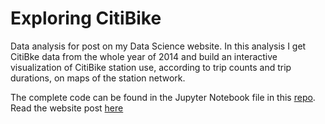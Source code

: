 # Exploring CitiBike

Data analysis for post on my Data Science website. In this analysis I get CitiBke data from
the whole year of 2014 and build an interactive visualization of CitiBike station use, according
to trip counts and trip durations, on maps of the station network.

The complete code can be found in the Jupyter Notebook file in this [repo](exploring_citibike.ipynb).
Read the website post [here](http://luisvalesilva.github.io/datasimple/citibike.html)

